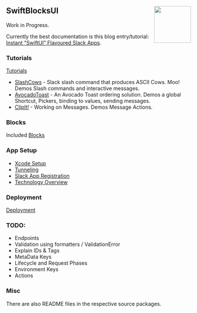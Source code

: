 <h2>SwiftBlocksUI
  <img src="https://zeezide.com/img/blocksui/SwiftBlocksUIIcon256.png"
       align="right" width="100" height="100" />
</h2>

Work in Progress.

Currently the best documentation is this blog entry/tutorial:
[Instant “SwiftUI” Flavoured Slack Apps](https://www.alwaysrightinstitute.com/swiftblocksui/).

### Tutorials

[Tutorials](Tutorials/README.md)
- [SlashCows](Tutorials/SlashCows.md) - Slack slash command that produces ASCII Cows. Moo!
  Demos Slash commands and interactive messages.
- [AvocadoToast](Tutorials/AvocadoToast.md) - An Avocado Toast ordering solution.
  Demos a global Shortcut, Pickers, binding to values, sending messages.
- [ClipIt!](Tutorials/ClipIt.md) - Working on Messages.
  Demos Message Actions.

### Blocks

Included [Blocks](Blocks/README.md)

### App Setup

- [Xcode Setup](XcodeSetup.md)
- [Tunneling](Tunneling.md)
- [Slack App Registration](SlackAppRegistration.md)
- [Technology Overview](TechOverview.md)

### Deployment

[Deployment](Deployment/README.md)

### TODO:

- Endpoints
- Validation using formatters / ValidationError
- Explain IDs & Tags
- MetaData Keys
- Lifecycle and Request Phases
- Environment Keys
- Actions

### Misc

There are also README files in the respective source packages.
